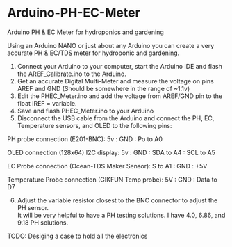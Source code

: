 # Arduino-PH-EC-Meter
Arduino PH &amp; EC Meter for hydroponics and gardening

Using an Arduino NANO or just about any Arduino you can create a very accurate PH & EC/TDS meter for hydroponic and gardening.

1) Connect your Arduino to your computer, start the Arduino IDE and flash the AREF_Calibrate.ino to the Arduino.
2) Get an accurate Digital Multi-Meter and measure the voltage on pins AREF and GND (Should be somewhere in the range of ~1.1v)
3) Edit the PHEC_Meter.ino and add the voltage from AREF/GND pin to the float iREF = variable.
4) Save and flash PHEC_Meter.ino to your Arduino
5) Disconnect the USB cable from the Arduino and connect the PH, EC, Temperature sensors, and OLED to the following pins:

PH probe connection (E201-BNC):
5v : GND : Po to A0

OLED connection (128x64) I2C display:
5v : GND : SDA to A4 : SCL to A5

EC Probe connection (Ocean-TDS Maker Sensor):
S to A1 : GND : +5V

Temperature Probe connection (GIKFUN Temp probe):
5V : GND : Data to D7

6) Adjust the variable resistor closest to the BNC connector to adjust the PH sensor.  
It will be very helpful to have a PH testing solutions.  I have 4.0, 6.86, and 9.18 PH solutions.

TODO:
Desiging a case to hold all the electronics
